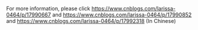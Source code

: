 For more information, please click https://www.cnblogs.com/larissa-0464/p/17990667
and https://www.cnblogs.com/larissa-0464/p/17990852 and https://www.cnblogs.com/larissa-0464/p/17992318 (In Chinese)
